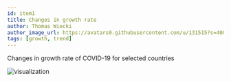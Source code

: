 ```yaml
---
id: item1
title: Changes in growth rate
author: Thomas Wiecki
author_image_url: https://avatars0.githubusercontent.com/u/131515?s=400&v=4
tags: [growth, trend]
---
```


Changes in growth rate of COVID-19 for selected countries

<!--truncate-->

![visualization](https://imgur.com/rQ14Il1.png)
